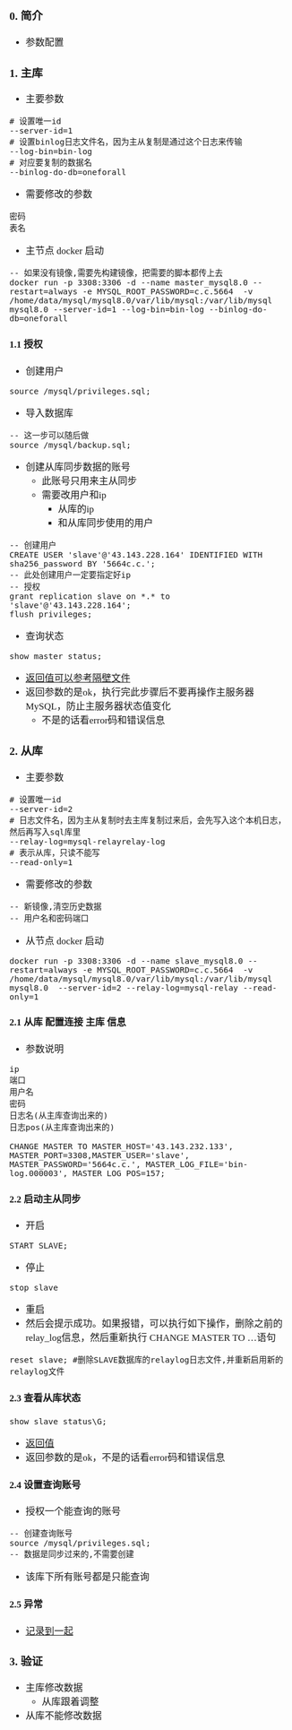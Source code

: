 <span  style="font-family: Simsun,serif; font-size: 17px; ">

### 0. 简介

- 参数配置

### 1. 主库

- 主要参数

~~~
# 设置唯一id
--server-id=1
# 设置binlog日志文件名，因为主从复制是通过这个日志来传输
--log-bin=bin-log
# 对应要复制的数据名
--binlog-do-db=oneforall
~~~

- 需要修改的参数

~~~
密码
表名
~~~

- 主节点 docker 启动

~~~
-- 如果没有镜像,需要先构建镜像，把需要的脚本都传上去
docker run -p 3308:3306 -d --name master_mysql8.0 --restart=always -e MYSQL_ROOT_PASSWORD=c.c.5664  -v /home/data/mysql/mysql8.0/var/lib/mysql:/var/lib/mysql mysql8.0 --server-id=1 --log-bin=bin-log --binlog-do-db=oneforall
~~~

#### 1.1 授权

- 创建用户

~~~
source /mysql/privileges.sql;
~~~

- 导入数据库

~~~
-- 这一步可以随后做
source /mysql/backup.sql;
~~~

- 创建从库同步数据的账号
    - 此账号只用来主从同步
    - 需要改用户和ip
        - 从库的ip
        - 和从库同步使用的用户

~~~
-- 创建用户
CREATE USER 'slave'@'43.143.228.164' IDENTIFIED WITH sha256_password BY '5664c.c.';
-- 此处创建用户一定要指定好ip
-- 授权
grant replication slave on *.* to 'slave'@'43.143.228.164';
flush privileges;
~~~

- 查询状态

~~~
show master status;
~~~

- [返回值可以参考隔壁文件](./10.%20master-status.md)
- 返回参数的是ok，执行完此步骤后不要再操作主服务器MySQL，防止主服务器状态值变化
    - 不是的话看error码和错误信息

### 2. 从库

- 主要参数

~~~
# 设置唯一id
--server-id=2
# 日志文件名，因为主从复制时去主库复制过来后，会先写入这个本机日志，然后再写入sql库里
--relay-log=mysql-relayrelay-log
# 表示从库，只读不能写
--read-only=1

~~~

- 需要修改的参数

~~~
-- 新镜像,清空历史数据
-- 用户名和密码端口
~~~

- 从节点 docker 启动

~~~
docker run -p 3308:3306 -d --name slave_mysql8.0 --restart=always -e MYSQL_ROOT_PASSWORD=c.c.5664  -v /home/data/mysql/mysql8.0/var/lib/mysql:/var/lib/mysql mysql8.0  --server-id=2 --relay-log=mysql-relay --read-only=1
~~~

#### 2.1 从库 配置连接 主库 信息

- 参数说明

~~~
ip
端口
用户名
密码
日志名(从主库查询出来的)
日志pos(从主库查询出来的)
~~~

~~~
CHANGE MASTER TO MASTER_HOST='43.143.232.133', MASTER_PORT=3308,MASTER_USER='slave', MASTER_PASSWORD='5664c.c.', MASTER_LOG_FILE='bin-log.000003', MASTER_LOG_POS=157;
~~~

#### 2.2 启动主从同步

- 开启

~~~
START SLAVE;
~~~

- 停止

~~~
stop slave
~~~

- 重启
- 然后会提示成功。如果报错，可以执行如下操作，删除之前的relay_log信息，然后重新执行 CHANGE MASTER TO …语句

~~~
reset slave; #删除SLAVE数据库的relaylog日志文件,并重新启用新的relaylog文件
~~~

#### 2.3 查看从库状态

~~~
show slave status\G;
~~~

- [返回值](./11.%20slave-status.md)
- 返回参数的是ok，不是的话看error码和错误信息

#### 2.4 设置查询账号

- 授权一个能查询的账号

~~~
-- 创建查询账号
source /mysql/privileges.sql;
-- 数据是同步过来的,不需要创建
~~~

- 该库下所有账号都是只能查询

#### 2.5 异常

- [记录到一起](./03.%20常见错误.md)

### 3. 验证

- 主库修改数据
    - 从库跟着调整
- 从库不能修改数据

</span>